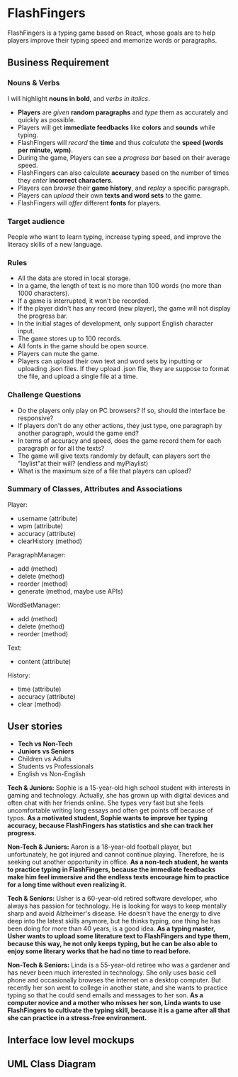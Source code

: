 # FlashFingers
FlashFingers is a typing game based on React, whose goals are to help players improve their typing speed and memorize words or paragraphs.

## Business Requirement

### Nouns & Verbs

I will highlight **nouns in bold**, and *verbs in italics*.

* **Players** are *given* **random paragraphs** and *type* them as accurately and quickly as possible.
* Players will get **immediate feedbacks** like **colors** and **sounds** while typing.
* FlashFingers will *record* the **time** and thus *calculate* the **speed (words per minute, wpm)**.
* During the game, Players can see a *progress bar* based on their average speed.
* FlashFingers can also calculate **accuracy** based on the number of times they *enter* **incorrect characters**.
* Players can *browse* their **game history**, and *replay* a specific paragraph.
* Players can *upload* their own **texts and word sets** to the game.
* FlashFingers will *offer* different **fonts** for players.

### Target audience

People who want to learn typing, increase typing speed, and improve the literacy skills of a new language.

### Rules

* All the data are stored in local storage.
* In a game, the length of text is no more than 100 words (no more than 1000 characters).
* If a game is interrupted, it won't be recorded.
* If the player didn't has any record (new player), the game will not display the progress bar.
* In the initial stages of development, only support English character input.
* The game stores up to 100 records.
* All fonts in the game should be open source.
* Players can mute the game.
* Players can upload their own text and word sets by inputting or uploading .json files. If they upload .json file, they are suppose to format the file, and upload a single file at a time.

### Challenge Questions

* Do the players only play on PC browsers? If so, should the interface be responsive?
* If players don't do any other actions, they just type, one paragraph by another paragraph, would the game end?
* In terms of accuracy and speed, does the game record them for each paragraph or for all the texts?
* The game will give texts randomly by default, can players sort the "laylist"at their will? (endless and myPlaylist)
* What is the maximum size of a file that players can upload?

### Summary of Classes, Attributes and Associations

Player:

* username (attribute)
* wpm (attribute)
* accuracy (attribute)
* clearHistory (method)

ParagraphManager:

* add (method)
* delete (method)
* reorder (method)
* generate (method, maybe use APIs)

WordSetManager:

* add (method)
* delete (method)
* reorder (method)

Text:

* content (attribute)

History:

* time (attribute)
* accuracy (attribute)
* clear (method)

## User stories

* **Tech vs Non-Tech**
* **Juniors vs Seniors**
* Children vs Adults
* Students vs Professionals
* English vs Non-English

**Tech & Juniors:** Sophie is a 15-year-old high school student with interests in gaming and technology. Actually, she has grown up with digital devices and often chat with her friends online. She types very fast but she feels uncomfortable writing long essays and often get points off because of typos. **As a motivated student, Sophie wants to improve her typing accuracy, because FlashFingers has statistics and she can track her progress.**

**Non-Tech & Juniors:** Aaron is a 18-year-old football player, but unfortunately, he got injured and cannot continue playing. Therefore, he is seeking out another opportunity in office. **As a non-tech student, he wants to practice typing in FlashFingers, because the immediate feedbacks make him feel immersive and the endless texts encourage him to practice for a long time without even realizing it.**

**Tech & Seniors:** Usher is a 60-year-old retired software developer, who always has passion for technology. He is looking for ways to keep mentally sharp and avoid Alzheimer's disease. He doesn’t have the energy to dive deep into the latest skills anymore, but he thinks typing, one thing he has been doing for more than 40 years, is a good idea. **As a typing master, Usher wants to upload some literature text to FlashFingers and type them, because this way, he not only keeps typing, but he can be also able to enjoy some literary works that he had no time to read before.**

**Non-Tech & Seniors:** Linda is a 55-year-old retiree who was a gardener and has never been much interested in technology. She only uses basic cell phone and occasionally browses the internet on a desktop computer. But recently her son went to college in another state, and she wants to practice typing so that he could send emails and messages to her son. **As a computer novice and a mother who misses her son, Linda wants to use FlashFingers to cultivate the typing skill, because it is a game after all that she can practice in a stress-free environment.**

## Interface low level mockups

## UML Class Diagram
